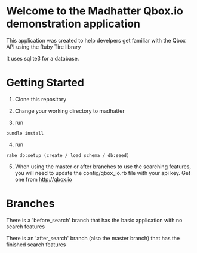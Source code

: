 # Welcome to the Madhatter Qbox.io demonstration application

This application was created to help develpers get familiar with the Qbox API
using the Ruby Tire library

It uses sqlite3 for a database.

# Getting Started

1. Clone this repository

2. Change your working directory to madhatter

3. run 
```shell
bundle install
```

4. run 
```shell
rake db:setup (create / load schema / db:seed)
```

5. When using the master or after branches to use the searching features, you will need to update the config/qbox_io.rb file with your api key.  Get one from http://qbox.io

# Branches

There is a 'before_search' branch that has the basic application with no 
search features 

There is an 'after_search' branch (also the master branch) that has the finished search features
